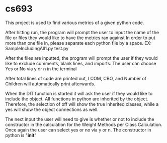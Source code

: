 # cs693

This project is used to find various metrics of a given python code.

After hitting run, the program will prompt the user to input the name of the file or files they would like to have the metrics ran against
In order to put more than one file in, please separate each python file by a space.
EX: SampleIncludingAll1.py test.py

After the files are inputted, the program will prompt the user if they would like to exclude comments, blank lines, and imports.
The user can choose Yes or No via y or n in the terminal 

After total lines of code are printed out, LCOM, CBO, and Number of Children will automatically print afterwards.

When the DIT function is started it will ask the user if they would like to include the object. All functions in python are 
inherited by the object. Therefore, the selection of off will show the true inherited classes, while a yes will show 
the object connections as well.

The next input the user will need to give is whether or not to include the constructor in the calculation for the 
Weight Methods per Class Calculation. Once again the user can select yes or no via y or n.
The constructor in python is "__init__"
